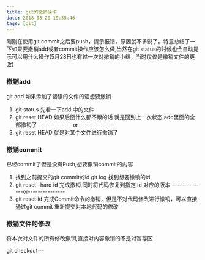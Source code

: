 ```yaml
---
title: git的撤销操作
date: 2018-08-20 19:55:46
tags: [git]
---
```

刚刚在使用git commit之后要push，提示报错，原因就不多说了。特意总结了一下如果要撤销add或者commit操作应该怎么做,当然在git status的时候也会自动提示可以用什么操作(5月28日也有过一次对撤销的小结，当时仅仅是撤销文件的更改)
<!-- more -->
### 撤销add
git add 如果添加了错误的文件的话想要撤销

1. git status 先看一下add 中的文件 
2. git reset HEAD 如果后面什么都不跟的话 就是回到上一次状态 add里面的全部撤销了 
--------------or---------------
2. git reset HEAD <file> 就是对某个文件进行撤销了

### 撤销commit 
已经commit了但是没有Push,想要撤销commit的内容

1. 找到之前提交的git commit的id 
git log 
找到想要撤销的id 
2. git reset –hard id 
完成撤销,同时将代码恢复到指定 id 对应的版本 
--------------or---------------
2. git reset id 
完成Commit命令的撤销，但是不对代码修改进行撤销，可以直接通过git commit 重新提交对本地代码的修改

### 撤销文件的修改
将本次对文件的所有修改撤销,直接对内容撤销的不是对暂存区

git checkout -- <file>